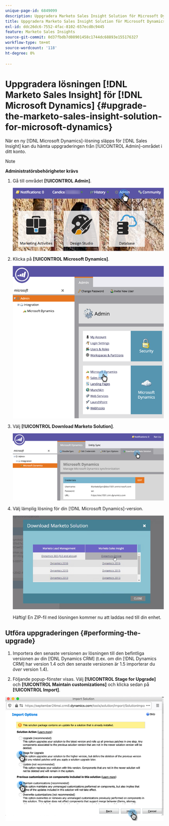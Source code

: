 ```yaml
---
unique-page-id: 6849099
description: Uppgradera Marketo Sales Insight Solution för Microsoft Dynamics - Marketo Docs - produktdokumentation
title: Uppgradera Marketo Sales Insight Solution för Microsoft Dynamics
exl-id: ddc26dc6-7552-4fac-8102-657ecd8c9445
feature: Marketo Sales Insights
source-git-commit: 0d37fbdb7d08901458c1744dc68893e155176327
workflow-type: tm+mt
source-wordcount: '118'
ht-degree: 0%

---
```


# Uppgradera lösningen [!DNL Marketo Sales Insight] för [!DNL Microsoft Dynamics] {#upgrade-the-marketo-sales-insight-solution-for-microsoft-dynamics}

När en ny [!DNL Microsoft Dynamics]-lösning släpps för [!DNL Sales Insight] kan du hämta uppgraderingen från [!UICONTROL Admin]-området i ditt konto.

>[!NOTE]
>
>**Administratörsbehörigheter krävs**

1. Gå till området **[!UICONTROL Admin]**.

   ![](assets/upgrade-the-marketo-sales-insight-solution-for-microsoft-dynamics-1.png)

1. Klicka på **[!UICONTROL Microsoft Dynamics]**.

   ![](assets/upgrade-the-marketo-sales-insight-solution-for-microsoft-dynamics-2.png)

1. Välj **[!UICONTROL Download Marketo Solution]**.

   ![](assets/upgrade-the-marketo-sales-insight-solution-for-microsoft-dynamics-3.png)

1. Välj lämplig lösning för din [!DNL Microsoft Dynamics]-version.

   ![](assets/upgrade-the-marketo-sales-insight-solution-for-microsoft-dynamics-4.png)

   Häftig! En ZIP-fil med lösningen kommer nu att laddas ned till din enhet.

## Utföra uppgraderingen {#performing-the-upgrade}

1. Importera den senaste versionen av lösningen till den befintliga versionen av din [!DNL Dynamics CRM] (t.ex. om din [!DNL Dynamics CRM] har version 1.4 och den senaste versionen är 1.5 importerar du _över_ version 1.4).

2. Följande popup-fönster visas. Välj **[!UICONTROL Stage for Upgrade]** och **[!UICONTROL Maintain customizations]** och klicka sedan på **[!UICONTROL Import]**.

![](assets/upgrade-the-marketo-sales-insight-solution-for-microsoft-dynamics-5.png)
